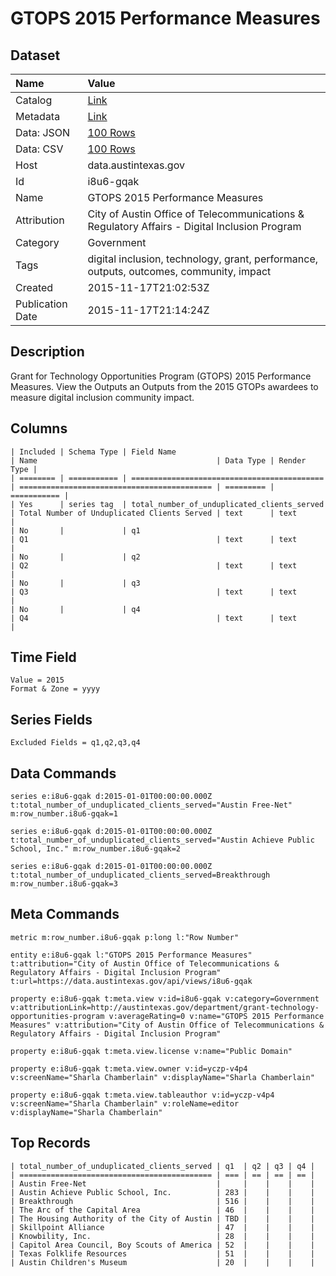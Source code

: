 # GTOPS 2015 Performance Measures

## Dataset

| Name | Value |
| :--- | :---- |
| Catalog | [Link](https://catalog.data.gov/dataset/gtops-2015-performance-measures) |
| Metadata | [Link](https://data.austintexas.gov/api/views/i8u6-gqak) |
| Data: JSON | [100 Rows](https://data.austintexas.gov/api/views/i8u6-gqak/rows.json?max_rows=100) |
| Data: CSV | [100 Rows](https://data.austintexas.gov/api/views/i8u6-gqak/rows.csv?max_rows=100) |
| Host | data.austintexas.gov |
| Id | i8u6-gqak |
| Name | GTOPS 2015 Performance Measures |
| Attribution | City of Austin Office of Telecommunications & Regulatory Affairs - Digital Inclusion Program |
| Category | Government |
| Tags | digital inclusion, technology, grant, performance, outputs, outcomes, community, impact |
| Created | 2015-11-17T21:02:53Z |
| Publication Date | 2015-11-17T21:14:24Z |

## Description

Grant for Technology Opportunities Program (GTOPS) 2015 Performance Measures. View the Outputs an Outputs from the 2015 GTOPs awardees to measure digital inclusion community impact.

## Columns

```ls
| Included | Schema Type | Field Name                                  | Name                                        | Data Type | Render Type |
| ======== | =========== | =========================================== | =========================================== | ========= | =========== |
| Yes      | series tag  | total_number_of_unduplicated_clients_served | Total Number of Unduplicated Clients Served | text      | text        |
| No       |             | q1                                          | Q1                                          | text      | text        |
| No       |             | q2                                          | Q2                                          | text      | text        |
| No       |             | q3                                          | Q3                                          | text      | text        |
| No       |             | q4                                          | Q4                                          | text      | text        |
```

## Time Field

```ls
Value = 2015
Format & Zone = yyyy
```

## Series Fields

```ls
Excluded Fields = q1,q2,q3,q4
```

## Data Commands

```ls
series e:i8u6-gqak d:2015-01-01T00:00:00.000Z t:total_number_of_unduplicated_clients_served="Austin Free-Net" m:row_number.i8u6-gqak=1

series e:i8u6-gqak d:2015-01-01T00:00:00.000Z t:total_number_of_unduplicated_clients_served="Austin Achieve Public School, Inc." m:row_number.i8u6-gqak=2

series e:i8u6-gqak d:2015-01-01T00:00:00.000Z t:total_number_of_unduplicated_clients_served=Breakthrough m:row_number.i8u6-gqak=3
```

## Meta Commands

```ls
metric m:row_number.i8u6-gqak p:long l:"Row Number"

entity e:i8u6-gqak l:"GTOPS 2015 Performance Measures" t:attribution="City of Austin Office of Telecommunications & Regulatory Affairs - Digital Inclusion Program" t:url=https://data.austintexas.gov/api/views/i8u6-gqak

property e:i8u6-gqak t:meta.view v:id=i8u6-gqak v:category=Government v:attributionLink=http://austintexas.gov/department/grant-technology-opportunities-program v:averageRating=0 v:name="GTOPS 2015 Performance Measures" v:attribution="City of Austin Office of Telecommunications & Regulatory Affairs - Digital Inclusion Program"

property e:i8u6-gqak t:meta.view.license v:name="Public Domain"

property e:i8u6-gqak t:meta.view.owner v:id=yczp-v4p4 v:screenName="Sharla Chamberlain" v:displayName="Sharla Chamberlain"

property e:i8u6-gqak t:meta.view.tableauthor v:id=yczp-v4p4 v:screenName="Sharla Chamberlain" v:roleName=editor v:displayName="Sharla Chamberlain"
```

## Top Records

```ls
| total_number_of_unduplicated_clients_served | q1  | q2 | q3 | q4 | 
| =========================================== | === | == | == | == | 
| Austin Free-Net                             |     |    |    |    | 
| Austin Achieve Public School, Inc.          | 283 |    |    |    | 
| Breakthrough                                | 516 |    |    |    | 
| The Arc of the Capital Area                 | 46  |    |    |    | 
| The Housing Authority of the City of Austin | TBD |    |    |    | 
| Skillpoint Alliance                         | 47  |    |    |    | 
| Knowbility, Inc.                            | 28  |    |    |    | 
| Capitol Area Council, Boy Scouts of America | 52  |    |    |    | 
| Texas Folklife Resources                    | 51  |    |    |    | 
| Austin Children's Museum                    | 20  |    |    |    | 
```